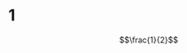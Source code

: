 <!-- MathJax -->
<script type="text/javascript"
  src="https://cdnjs.cloudflare.com/ajax/libs/mathjax/2.7.5/MathJax.js?config=TeX-MML-AM_CHTML">
</script>
# 1
$$\frac{1}{2}$$
